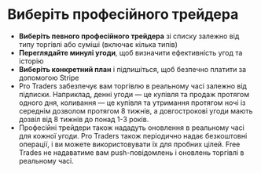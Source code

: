# **Виберіть професійного трейдера**
- **Виберіть певного професійного трейдера** зі списку залежно від типу торгівлі або суміші (включає кілька типів)
- **Переглядайте минулі угоди**, щоб визначити ефективність угод та історію
- **Виберіть конкретний план** і підпишіться, щоб безпечно платити за допомогою Stripe
- Pro Traders забезпечує вам торгівлю в реальному часі залежно від підписки. Наприклад, денні угоди — це купівля та продаж протягом одного дня, коливання — це купівля та утримання протягом ночі із середнім дозволом протягом 8 тижнів, а довгострокові угоди мають дозвіл від 8 тижнів до понад 1-3 років.
- Професійні трейдери також нададуть оновлення в реальному часі для кожної угоди. Pro Traders також періодично надає безкоштовні операції, і ви можете використовувати їх для пробних цілей. Free Trades не надаватиме вам push-повідомлень і оновлень торгівлі в реальному часі.

